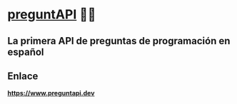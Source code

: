 # [preguntAPI](https://www.preguntapi.dev) 🌱🚀

## La primera API de preguntas de programación en español 

## Enlace 
**https://www.preguntapi.dev**


